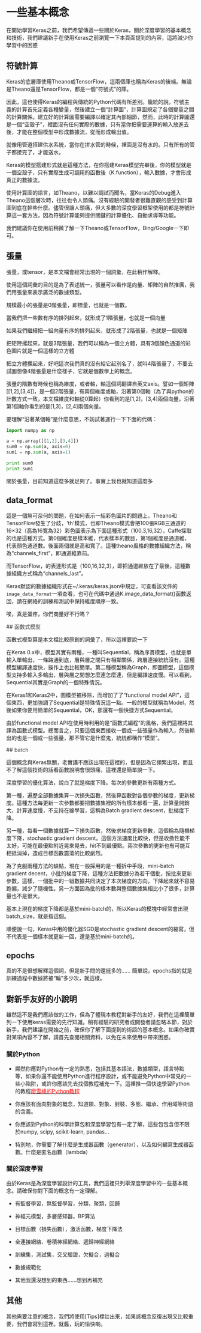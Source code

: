# 一些基本概念

在開始學習Keras之前，我們希望傳遞一些關於Keras，關於深度學習的基本概念和技術，我們建議新手在使用Keras之前瀏覽一下本頁面提到的內容，這將減少你學習中的困惑

## 符號計算

Keras的底層庫使用Theano或TensorFlow，這兩個庫也稱為Keras的後端。無論是Theano還是TensorFlow，都是一個“符號式”的庫。

因此，這也使得Keras的編程與傳統的Python代碼有所差別。籠統的說，符號主義的計算首先定義各種變量，然後建立一個“計算圖”，計算圖規定了各個變量之間的計算關係。建立好的計算圖需要編譯以確定其內部細節，然而，此時的計算圖還是一個“空殼子”，裡面沒有任何實際的數據，只有當你把需要運算的輸入放進去後，才能在整個模型中形成數據流，從而形成輸出值。

就像用管道搭建供水系統，當你在拼水管的時候，裡面是沒有水的。只有所有的管子都接完了，才能送水。

Keras的模型搭建形式就是這種方法，在你搭建Keras模型完畢後，你的模型就是一個空殼子，只有實際生成可調用的函數後（K.function），輸入數據，才會形成真正的數據流。

使用計算圖的語言，如Theano，以難以調試而聞名，當Keras的Debug進入Theano這個層次時，往往也令人頭痛。沒有經驗的開發者很難直觀的感受到計算圖到底在幹些什麼。儘管很讓人頭痛，但大多數的深度學習框架使用的都是符號計算這一套方法，因為符號計算能夠提供關鍵的計算優化、自動求導等功能。

我們建議你在使用前稍微了解一下Theano或TensorFlow，Bing/Google一下即可。

## 張量

張量，或tensor，是本文檔會經常出現的一個詞彙，在此稍作解釋。

使用這個詞彙的目的是為了表述統一，張量可以看作是向量、矩陣的自然推廣，我們用張量來表示廣泛的數據類型。

規模最小的張量是0階張量，即標量，也就是一個數。

當我們把一些數有序的排列起來，就形成了1階張量，也就是一個向量

如果我們繼續把一組向量有序的排列起來，就形成了2階張量，也就是一個矩陣

把矩陣摞起來，就是3階張量，我們可以稱為一個立方體，具有3個顏色通道的彩色圖片就是一個這樣的立方體

把立方體摞起來，好吧這次我們真的沒有給它起別名了，就叫4階張量了，不要去試圖想像4階張量是什麼樣子，它就是個數學上的概念。

張量的階數有時候也稱為維度，或者軸，軸這個詞翻譯自英文axis。譬如一個矩陣[[1,2],[3,4]]，是一個2階張量，有兩個維度或軸，沿著第0個軸（為了與python的計數方式一致，本文檔維度和軸從0算起）你看到的是[1,2]，[3,4]兩個向量，沿著第1個軸你看到的是[1,3]，[2,4]兩個向量。

要理解“沿著某個軸”是什麼意思，不妨試著運行一下下面的代碼：

```python
import numpy as np

a = np.array([[1,2],[3,4]])
sum0 = np.sum(a, axis=0)
sum1 = np.sum(a, axis=1)

print sum0
print sum1
```

關於張量，目前知道這麼多就足夠了。事實上我也就知道這麼多

## data_format

這是一個無可奈何的問題，在如何表示一組彩色圖片的問題上，Theano和TensorFlow發生了分歧，'th'模式，也即Theano模式會把100張RGB三通道的16×32（高為16寬為32）彩色圖表示為下面這種形式（100,3,16,32），Caffe採取的也是這種方式。第0個維度是樣本維，代表樣本的數目，第1個維度是通道維，代表顏色通道數。後面兩個就是高和寬了。這種theano風格的數據組織方法，稱為“channels_first”，即通道維靠前。

而TensorFlow，的表達形式是（100,16,32,3），即把通道維放在了最後，這種數據組織方式稱為“channels_last”。

Keras默認的數據組織形式在~/.keras/keras.json中規定，可查看該文件的`image_data_format`一項查看，也可在代碼中通過K.image_data_format()函數返回，請在網絡的訓練和測試中保持維度順序一致。

唉，真是蛋疼，你們商量好不行嗎？



<a name='functional'>
<font color='#404040'>
## 函數式模型
</font>
</a>

函數式模型算是本文檔比較原創的詞彙了，所以這裡要說一下

在Keras 0.x中，模型其實有兩種，一種叫Sequential，稱為序貫模型，也就是單輸入單輸出，一條路通到底，層與層之間只有相鄰關係，跨層連接統統沒有。這種模型編譯速度快，操作上也比較簡單。第二種模型稱為Graph，即圖模型，這個模型支持多輸入多輸出，層與層之間想怎麼連怎麼連，但是編譯速度慢。可以看到，Sequential其實是Graph的一個特殊情況。

在Keras1和Keras2中，圖模型被移除，而增加了了“functional model API”，這個東西，更加強調了Sequential是特殊情況這一點。一般的模型就稱為Model，然後如果你要用簡單的Sequential，OK，那還有一個快捷方式Sequential。

由於functional model API在使用時利用的是“函數式編程”的風格，我們這裡將其譯為函數式模型。總而言之，只要這個東西接收一個或一些張量作為輸入，然後輸出的也是一個或一些張量，那不管它是什麼鬼，統統都稱作“模型”。

<a name='batch'>
<font color='#404040'>
## batch
</font></a>

這個概念與Keras無關，老實講不應該出現在這裡的，但是因為它頻繁出現，而且不了解這個技術的話看函數說明會很頭痛，這裡還是簡單說一下。

深度學習的優化算法，說白了就是梯度下降。每次的參數更新有兩種方式。

第一種，遍歷全部數據集算一次損失函數，然後算函數對各個參數的梯度，更新梯度。這種方法每更新一次參數都要把數據集裡的所有樣本都看一遍，計算量開銷大，計算速度慢，不支持在線學習，這稱為Batch gradient descent，批梯度下降。

另一種，每看一個數據就算一下損失函數，然後求梯度更新參數，這個稱為隨機梯度下降，stochastic gradient descent。這個方法速度比較快，但是收斂性能不太好，可能在最優點附近晃來晃去，hit不到最優點。兩次參數的更新也有可能互相抵消掉，造成目標函數震蕩的比較劇烈。

為了克服兩種方法的缺點，現在一般採用的是一種折中手段，mini-batch gradient decent，小批的梯度下降，這種方法把數據分為若干個批，按批來更新參數，這樣，一個批中的一組數據共同決定了本次梯度的方向，下降起來就不容易跑偏，減少了隨機性。另一方面因為批的樣本數與整個數據集相比小了很多，計算量也不是很大。

基本上現在的梯度下降都是基於mini-batch的，所以Keras的模塊中經常會出現batch_size，就是指這個。

順便說一句，Keras中用的優化器SGD是stochastic gradient descent的縮寫，但不代表是一個樣本就更新一回，還是基於mini-batch的。


## epochs

真的不是很想解釋這個詞，但是新手問的還挺多的……
簡單說，epochs指的就是訓練過程中數據將被“輪”多少次，就這樣。

## 對新手友好的小說明

雖然這不是我們應該做的工作，但為了體現本教程對新手的友好，我們在這裡簡單列一下使用keras需要的先行知識。稍有經驗的研究者或開發者請忽略本節，對於新手，我們建議在開始之前，確保你了解下面提到的術語的基本概念。如果你確實對某項內容不了解，請首先查閱相關資料，以免在未來使用中帶來困惑。

### 關於Python

* 顯然你應對Python有一定的熟悉，包括其基本語法，數據類型，語言特點等，如果你還不能使用Python進行程序設計，或不能避免Python中常見的一些小陷阱，或許你應該先去找個教程補充一下。這裡推一個快速學習Python的教程[<font color='#FF0000'>廖雪峰的Python教程</font>](http://www.liaoxuefeng.com/wiki/0014316089557264a6b348958f449949df42a6d3a2e542c000)

* 你應該有面向對象的概念，知道類、對象、封裝、多態、繼承、作用域等術語的含義。

* 你應該對Python的科學計算包和深度學習包有一定了解，這些包包含但不限於numpy, scipy, scikit-learn, pandas...

* 特別地，你需要了解什麼是生成器函數（generator），以及如何編寫生成器函數。什麼是匿名函數（lambda）

### 關於深度學習

由於Keras是為深度學習設計的工具，我們這裡只列舉深度學習中的一些基本概念。請確保你對下面的概念有一定理解。

* 有監督學習，無監督學習，分類，聚類，回歸

* 神經元模型，多層感知器，BP算法

* 目標函數（損失函數），激活函數，梯度下降法

* 全連接網絡、卷積神經網絡、遞歸神經網絡

* 訓練集，測試集，交叉驗證，欠擬合，過擬合

* 數據規範化

* 其他我還沒想到的東西……想到再補充


## 其他

其他需要注意的概念，我們將使用[Tips]標註出來，如果該概念反復出現又比較重要，我們會寫到這裡。就醬，玩的愉快喲。